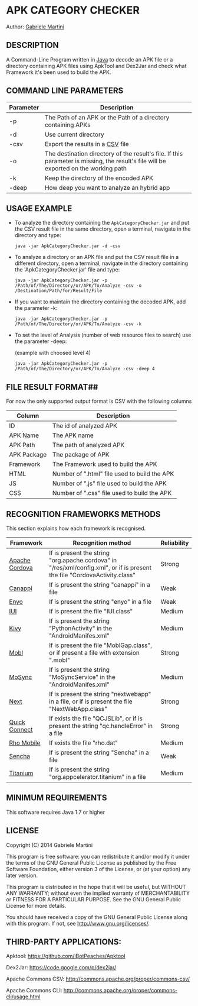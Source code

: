 # APK CATEGORY CHECKER #

Author: [Gabriele Martini](https://github.com/GabMar)

## DESCRIPTION ##

A Command-Line Program written in [Java](http://en.wikipedia.org/wiki/Java_%28programming_language%29) to decode an APK file or a directory containing APK files using ApkTool and Dex2Jar and check what Framework it's been used to build the APK.

## COMMAND LINE PARAMETERS ##

Parameter | Description
----------|------------
-p | The Path of an APK or the Path of a directory containing APKs
-d | Use current directory
-csv | Export the results in a [CSV](http://it.wikipedia.org/wiki/Comma-separated_values) file
-o | The destination directory of the result's file. If this parameter is missing, the result's file will be exported on the working path
-k | Keep the directory of the encoded APK 
-deep | How deep you want to analyze an hybrid app

## USAGE EXAMPLE ##

* To analyze the directory containing the `ApkCategoryChecker.jar` and put the CSV result file in the same directory, open a terminal, navigate in the directory and type:

	`java -jar ApkCategoryChecker.jar -d -csv`

* To analyze a directory or an APK file and put the CSV result file in a different directory, open a terminal, navigate in the directory containing the 'ApkCategoryChecker.jar' file and type:

	`java -jar ApkCategoryChecker.jar -p /Path/of/The/Directory/or/APK/To/Analyze -csv -o /Destination/Path/for/Result/File`

* If you want to maintain the directory containing the decoded APK, add the parameter -k:

	`java -jar ApkCategoryChecker.jar -p /Path/of/The/Directory/or/APK/To/Analyze -csv -k`

* To set the level of Analysis (number of web resource files to search) use the parameter -deep:

	(example with choosed level 4)
	
	`java -jar ApkCategoryChecker.jar -p /Path/of/The/Directory/or/APK/To/Analyze -csv -deep 4`

## FILE RESULT FORMAT##

For now the only supported output format is CSV with the following columns

Column | Description
----------|------------
ID | The id of analyzed APK
APK Name | The APK name
APK Path | The path of analyzed APK
APK Package | The package of APK
Framework | The Framework used to build the APK
HTML | Number of ".html" file used to build the APK
JS | Number of ".js" file used to build the APK
CSS | Number of ".css" file used to build the APK

## RECOGNITION FRAMEWORKS METHODS ##

This section explains how each framework is recognised.

Framework | Recognition method | Reliability
----------|----------|----------
[Apache Cordova](http://cordova.apache.org/) | If is present the string "org.apache.cordova" in "/res/xml/config.xml", or if is present the file "CordovaActivity.class" | Strong
[Canappi](http://www.canappi.com/) | If is present the string "canappi" in a file | Weak
[Enyo](http://enyojs.com/) | If is present the string "enyo" in a file | Weak
[IUI](http://www.iui-js.org/) | If is present the file "IUI.class" | Medium
[Kivy](http://kivy.org/) | If is present the string "PythonActivity" in the "AndroidManifes.xml" | Medium
[Mobl](http://www.mobl-lang.org/) | If is present the file "MoblGap.class", or if present a file with extension ".mobl" | Strong
[MoSync](http://www.mosync.com/) | If is present the string "MoSyncService" in the "AndroidManifes.xml" | Medium
[Next](http://nextinterfaces.com/b) | If is present the string "nextwebapp" in a file, or if is present the file "NextWebApp.class" | Strong
[Quick Connect](http://www.quickconnectfamily.org/qc_hybrid) | If exists the file "QCJSLib", or if is present the string "qc.handleError" in a file | Strong
[Rho Mobile](http://rhomobile.com/) | If exists the file "rho.dat" | Medium
[Sencha](http://www.sencha.com/products/touch) | If is present the string "Sencha" in a file | Weak
[Titanium](http://www.appcelerator.com/) | If is present the string "org.appcelerator.titanium" in a file | Medium

## MINIMUM REQUIREMENTS ##

This software requires Java 1.7 or higher

## LICENSE ##

Copyright (C) 2014  Gabriele Martini

This program is free software: you can redistribute it and/or modify
it under the terms of the GNU General Public License as published by
the Free Software Foundation, either version 3 of the License, or
(at your option) any later version.

This program is distributed in the hope that it will be useful,
but WITHOUT ANY WARRANTY; without even the implied warranty of
MERCHANTABILITY or FITNESS FOR A PARTICULAR PURPOSE.  See the
GNU General Public License for more details.

You should have received a copy of the GNU General Public License
along with this program.  If not, see <http://www.gnu.org/licenses/>.

## THIRD-PARTY APPLICATIONS: ##

Apktool:   https://github.com/iBotPeaches/Apktool

Dex2Jar:	https://code.google.com/p/dex2jar/

Apache Commons CSV:   http://commons.apache.org/proper/commons-csv/

Apache Commons CLI:   http://commons.apache.org/proper/commons-cli/usage.html